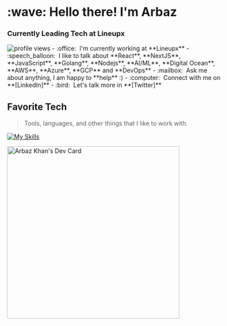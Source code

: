 <h1 align="left" id="arbaz-title">:wave: Hello there! I'm Arbaz</h1>
<h3 align="left">Currently Leading Tech at Lineupx </h3>

<img alt = "profile views" src="https://komarev.com/ghpvc/?username=arbazkhan971&color=brightgreen">  
- :office: &nbsp;I'm currently working at **Lineupx**
- :speech_balloon: &nbsp;I like to talk about **React**, **NextJS**, **JavaScript**, **Golang**, **Nodejs**, **AI/ML**, **Digital Ocean**, **AWS**, **Azure**, **GCP** and **DevOps**
- :mailbox: &nbsp;Ask me about anything, I am happy to **help** :)
- :computer: &nbsp;Connect with me on **[LinkedIn]**
- :bird: &nbsp;Let's talk more in **[Twitter]**

<br>

<h2 align="left" id="arbaz-tech">Favorite Tech</h2>

> Tools, languages, and other things that I like to work with.

[![My Skills](https://skillicons.dev/icons?i=js,express,nextjs,react,c,cpp,docker,kubernetes,aws,nodejs,figma,git,vscode,cloudflare,html,css,vim,nginx,grafana,prometheus,python,sass,bootstrap,styledcomponents,tailwind,redis,mongodb,mysql,linux,deno,cloudflare,bash,solidity,pr,ae,flask&theme=light)](https://github.com/arbazkhan971)

[linkedin]: https://www.linkedin.com/in/arbaz-khan-b4b83b125/ "LinkedIn"
[twitter]: https://twitter.com/arb5z "Twitter"
[kaggle]: https://www.kaggle.com/arbazkhan971 "Kaggle"
<a href="https://app.daily.dev/arbazkhan971"><img src="https://api.daily.dev/devcards/e308d649d114475598f0298ce38d89a2.png?r=j05" width="400" alt="Arbaz Khan's Dev Card"/></a>

